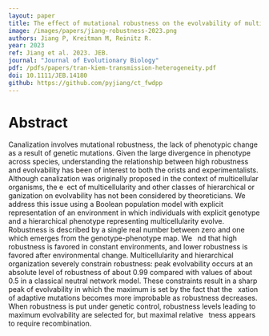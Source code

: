 ```yaml
---
layout: paper
title: The effect of mutational robustness on the evolvability of multicellular organisms and eukaryotic cells
image: /images/papers/jiang-robustness-2023.png
authors: Jiang P, Kreitman M, Reinitz R. 
year: 2023
ref: Jiang et al. 2023. JEB.
journal: "Journal of Evolutionary Biology"
pdf: /pdfs/papers/tran-kiem-transmission-heterogeneity.pdf
doi: 10.1111/JEB.14180
github: https://github.com/pyjiang/ct_fwdpp
---
```


# Abstract

Canalization involves mutational robustness, the lack of phenotypic change as a result of
genetic mutations. Given the large divergence in phenotype across species, understanding
the relationship between high robustness and evolvability has been of interest to both the
orists and experimentalists. Although canalization was originally proposed in the context
of multicellular organisms, the e ect of multicellularity and other classes of hierarchical or
ganization on evolvability has not been considered by theoreticians. We address this issue
using a Boolean population model with explicit representation of an environment in which
individuals with explicit genotype and a hierarchical phenotype representing multicellularity
evolve. Robustness is described by a single real number between zero and one which emerges
from the genotype-phenotype map. We  nd that high robustness is favored in constant
environments, and lower robustness is favored after environmental change. Multicellularity
and hierarchical organization severely constrain robustness: peak evolvability occurs at an
absolute level of robustness of about 0.99 compared with values of about 0.5 in a classical
neutral network model. These constraints result in a sharp peak of evolvability in which the
maximum is set by the fact that the  xation of adaptive mutations becomes more improbable
 as robustness decreases. When robustness is put under genetic control, robustness levels
leading to maximum evolvability are selected for, but maximal relative  tness appears to
require recombination.

